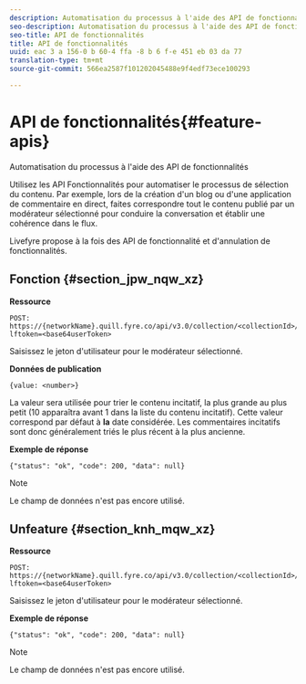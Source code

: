 ```yaml
---
description: Automatisation du processus à l'aide des API de fonctionnalités
seo-description: Automatisation du processus à l'aide des API de fonctionnalités
seo-title: API de fonctionnalités
title: API de fonctionnalités
uuid: eac 3 a 156-0 b 60-4 ffa -8 b 6 f-e 451 eb 03 da 77
translation-type: tm+mt
source-git-commit: 566ea2587f101202045488e9f4edf73ece100293

---
```



# API de fonctionnalités{#feature-apis}

Automatisation du processus à l'aide des API de fonctionnalités

Utilisez les API Fonctionnalités pour automatiser le processus de sélection du contenu. Par exemple, lors de la création d'un blog ou d'une application de commentaire en direct, faites correspondre tout le contenu publié par un modérateur sélectionné pour conduire la conversation et établir une cohérence dans le flux.

Livefyre propose à la fois des API de fonctionnalité et d'annulation de fonctionnalités.

## Fonction {#section_jpw_nqw_xz}

**Ressource**

```
POST: https://{networkName}.quill.fyre.co/api/v3.0/collection/<collectionId>/feature/<commentId>/?lftoken=<base64userToken>
```

Saisissez le jeton d'utilisateur pour le modérateur sélectionné.

**Données de publication**

```
{value: <number>} 
```

La valeur sera utilisée pour trier le contenu incitatif, la plus grande au plus petit (10 apparaîtra avant 1 dans la liste du contenu incitatif). Cette valeur correspond par défaut à **la** date considérée. Les commentaires incitatifs sont donc généralement triés le plus récent à la plus ancienne.

**Exemple de réponse**

```
{"status": "ok", "code": 200, "data": null} 
```

>[!NOTE]
>
>Le champ de données n'est pas encore utilisé.

## Unfeature {#section_knh_mqw_xz}

**Ressource**

```
POST: https://{networkName}.quill.fyre.co/api/v3.0/collection/<collectionId>/unfeature/<commentId>/?lftoken=<base64userToken>
```

Saisissez le jeton d'utilisateur pour le modérateur sélectionné.

**Exemple de réponse**

```
{"status": "ok", "code": 200, "data": null} 
```

>[!NOTE]
>
>Le champ de données n'est pas encore utilisé.

